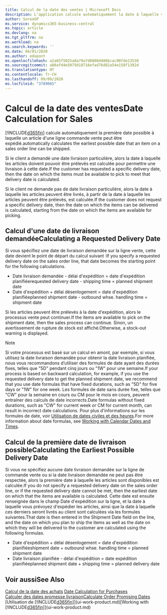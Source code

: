```yaml
---
title: Calcul de la date des ventes | Microsoft Docs
description: L'application calcule automatiquement la date à laquelle vous devez commander un article pour l'avoir en stock à une certaine date. Il s'agit de la date à laquelle des articles commandés à une date donnée devraient être disponibles pour le prélèvement.
author: SorenGP
ms.service: dynamics365-business-central
ms.topic: article
ms.devlang: na
ms.tgt_pltfrm: na
ms.workload: na
ms.search.keywords: ''
ms.date: 04/01/2020
ms.author: edupont
ms.openlocfilehash: a2a65f5025a8a79a7d0800d486bcac90fde23538
ms.sourcegitcommit: a80afd4e5075018716efad76d82a54e158f1392d
ms.translationtype: HT
ms.contentlocale: fr-CH
ms.lasthandoff: 09/09/2020
ms.locfileid: "3789065"
---
```

# <a name="date-calculation-for-sales"></a><span data-ttu-id="56f4c-104">Calcul de la date des ventes</span><span class="sxs-lookup"><span data-stu-id="56f4c-104">Date Calculation for Sales</span></span>
[!INCLUDE[d365fin](includes/d365fin_md.md)] <span data-ttu-id="56f4c-105">calcule automatiquement la première date possible à laquelle un article d'une ligne commande vente peut être expédié.</span><span class="sxs-lookup"><span data-stu-id="56f4c-105">automatically calculates the earliest possible date that an item on a sales order line can be shipped.</span></span>

<span data-ttu-id="56f4c-106">Si le client a demandé une date livraison particulière, alors la date à laquelle les articles doivent pouvoir être prélevés est calculée pour permettre une livraison à cette date.</span><span class="sxs-lookup"><span data-stu-id="56f4c-106">If the customer has requested a specific delivery date, then the date on which the items must be available to pick to meet that delivery date is calculated.</span></span>

<span data-ttu-id="56f4c-107">Si le client ne demande pas de date livraison particulière, alors la date à laquelle les articles peuvent être livrés, à partir de la date à laquelle les articles peuvent être prélevés, est calculée.</span><span class="sxs-lookup"><span data-stu-id="56f4c-107">If the customer does not request a specific delivery date, then the date on which the items can be delivered is calculated, starting from the date on which the items are available for picking.</span></span>

## <a name="calculating-a-requested-delivery-date"></a><span data-ttu-id="56f4c-108">Calcul d'une date de livraison demandée</span><span class="sxs-lookup"><span data-stu-id="56f4c-108">Calculating a Requested Delivery Date</span></span>
<span data-ttu-id="56f4c-109">Si vous spécifiez une date de livraison demandée sur la ligne vente, cette date devient le point de départ du calcul suivant :</span><span class="sxs-lookup"><span data-stu-id="56f4c-109">If you specify a requested delivery date on the sales order line, that date becomes the starting point for the following calculations.</span></span>

- <span data-ttu-id="56f4c-110">Date livraison demandée - délai d'expédition = date d'expédition planifiée</span><span class="sxs-lookup"><span data-stu-id="56f4c-110">requested delivery date - shipping time = planned shipment date</span></span>
- <span data-ttu-id="56f4c-111">Date d'expédition + délai désenlogement = date d'expédition planifiée</span><span class="sxs-lookup"><span data-stu-id="56f4c-111">planned shipment date - outbound whse. handling time = shipment date</span></span>

<span data-ttu-id="56f4c-112">Si les articles peuvent être prélevés à la date d'expédition, alors le processus vente peut continuer.</span><span class="sxs-lookup"><span data-stu-id="56f4c-112">If the items are available to pick on the shipment date, then the sales process can continue.</span></span> <span data-ttu-id="56f4c-113">Sinon, un avertissement de rupture de stock est affiché.</span><span class="sxs-lookup"><span data-stu-id="56f4c-113">Otherwise, a stock-out warning is displayed.</span></span>

> [!Note]
> <span data-ttu-id="56f4c-114">Si votre processus est basé sur un calcul en amont, par exemple, si vous utilisez la date livraison demandée pour obtenir la date livraison planifiée, nous vous recommandons d’utiliser des formules de date ayant des durées fixes, telles que "5D" pendant cinq jours ou "1W" pour une semaine.</span><span class="sxs-lookup"><span data-stu-id="56f4c-114">If your process is based on backward calculation, for example, if you use the requested delivery date to get the planned shipment date, we recommend that you use date formulas that have fixed durations, such as "5D" for five days or "1W" for one week.</span></span> <span data-ttu-id="56f4c-115">Les formules de date sans durée fixe, telles que "CW" pour la semaine en cours ou CM pour le mois en cours, peuvent entraîner des calculs de date incorrects.</span><span class="sxs-lookup"><span data-stu-id="56f4c-115">Date formulas without fixed durations, such as "CW" for current week or CM for current month, can result in incorrect date calculations.</span></span> <span data-ttu-id="56f4c-116">Pour plus d'informations sur les formules de date, voir [Utilisation de dates civiles et des heures](ui-enter-date-ranges.md).</span><span class="sxs-lookup"><span data-stu-id="56f4c-116">For more information about date formulas, see [Working with Calendar Dates and Times](ui-enter-date-ranges.md).</span></span>

## <a name="calculating-the-earliest-possible-delivery-date"></a><span data-ttu-id="56f4c-117">Calcul de la première date de livraison possible</span><span class="sxs-lookup"><span data-stu-id="56f4c-117">Calculating the Earliest Possible Delivery Date</span></span>
<span data-ttu-id="56f4c-118">Si vous ne spécifiez aucune date livraison demandée sur la ligne de commande vente ou si la date livraison demandée ne peut pas être respectée, alors la première date à laquelle les articles sont disponibles est calculée.</span><span class="sxs-lookup"><span data-stu-id="56f4c-118">If you do not specify a requested delivery date on the sales order line, or if the requested delivery date cannot be met, then the earliest date on which that the items are available is calculated.</span></span> <span data-ttu-id="56f4c-119">Cette date est ensuite renseignée dans le champ Date d'expédition sur la ligne, et la date à laquelle vous prévoyez d'expédier les articles, ainsi que la date à laquelle ces derniers seront livrés au client sont calculées via les formules suivantes.</span><span class="sxs-lookup"><span data-stu-id="56f4c-119">That date is then entered in the Shipment Date field on the line, and the date on which you plan to ship the items as well as the date on which they will be delivered to the customer are calculated using the following formulas.</span></span>

- <span data-ttu-id="56f4c-120">Date d'expédition + délai désenlogement = date d'expédition planifiée</span><span class="sxs-lookup"><span data-stu-id="56f4c-120">shipment date + outbound whse. handling time = planned shipment date</span></span>
- <span data-ttu-id="56f4c-121">Date livraison planifiée - délai d'expédition = date expédition planifiée</span><span class="sxs-lookup"><span data-stu-id="56f4c-121">planned shipment date + shipping time = planned delivery date</span></span>


## <a name="see-also"></a><span data-ttu-id="56f4c-122">Voir aussi</span><span class="sxs-lookup"><span data-stu-id="56f4c-122">See Also</span></span>  
 <span data-ttu-id="56f4c-123">[Calcul de la date des achats](purchasing-date-calculation-for-purchases.md) </span><span class="sxs-lookup"><span data-stu-id="56f4c-123">[Date Calculation for Purchases](purchasing-date-calculation-for-purchases.md) </span></span>  
 [<span data-ttu-id="56f4c-124">Calculer des dates promesse livraison</span><span class="sxs-lookup"><span data-stu-id="56f4c-124">Calculate Order Promising Dates</span></span>](sales-how-to-calculate-order-promising-dates.md)  
 <span data-ttu-id="56f4c-125">[Utilisation de [!INCLUDE[d365fin](includes/d365fin_md.md)]](ui-work-product.md)</span><span class="sxs-lookup"><span data-stu-id="56f4c-125">[Working with [!INCLUDE[d365fin](includes/d365fin_md.md)]](ui-work-product.md)</span></span>
